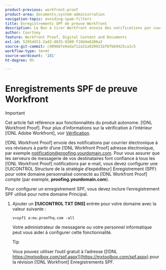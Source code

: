 ```yaml
---
product-previous: workfront-proof
product-area: documents;system-administration
navigation-topic: avoiding-spam-filters
title: Enregistrements SPF de preuve Workfront
description: Le Bon à tirer Workfront envoie des notifications par courrier électronique aux réviseurs à partir d’une adresse électronique de bon à tirer Workfront telle que notification@proofing.yourdomain.com. Pour vous assurer que les serveurs de messagerie de vos destinataires font confiance à toutes les notifications par e-mail de BAT Workfront, vous devez configurer une [!DNL Sender Policy] Enregistrement SPF (Framework) pour votre domaine personnalisé connecté à [!DNL Workfront Proof] (par exemple, proofing.yourdomain.com).
author: Courtney
feature: Workfront Proof, Digital Content and Documents
exl-id: 5295d451-2ad2-4835-9200-f10d4e6286a2
source-git-commit: c989687e9adaf12a31a920921bf8fb69425ca1c5
workflow-type: tm+mt
source-wordcount: '181'
ht-degree: 0%

---
```


# Enregistrements SPF de preuve Workfront

>[!IMPORTANT]
>
>Cet article fait référence aux fonctionnalités du produit autonome. [!DNL Workfront Proof]. Pour plus d’informations sur la vérification à l’intérieur [!DNL Adobe Workfront], voir [Vérification](../../../review-and-approve-work/proofing/proofing.md).

[!DNL Workfront Proof] envoie des notifications par courrier électronique à vos réviseurs à partir d’une [!DNL Workfront Proof] adresse électronique, par exemple notification@proofing.yourdomain.com. Pour vous assurer que les serveurs de messagerie de vos destinataires font confiance à tous les [!DNL Workfront Proof] notifications par e-mail, vous devez configurer une [!UICONTROL Structure de la stratégie d’expéditeur] Enregistrement (SPF) pour votre domaine personnalisé connecté au [!DNL Workfront Proof] compte (par exemple, **proofing.yourdomain.com**).

Pour configurer un enregistrement SPF, vous devez inclure l’enregistrement SPF utilisé pour notre domaine Principal.

1. Ajouter un **[!UICONTROL TXT DNS]** entrée pour votre domaine avec la valeur suivante :

   `v=spf1 a:mx.proofhq.com -all`

   Votre administrateur de messagerie ou votre personnel informatique peut vous aider à configurer cette fonctionnalité.

   >[!TIP]
   >
   >Vous pouvez utiliser l’outil gratuit à l’adresse [[!DNL https://mxtoolbox.com/spf.aspx]](https://mxtoolbox.com/spf.aspx) pour la révision [!DNL Workfront] Enregistrements SPF.
